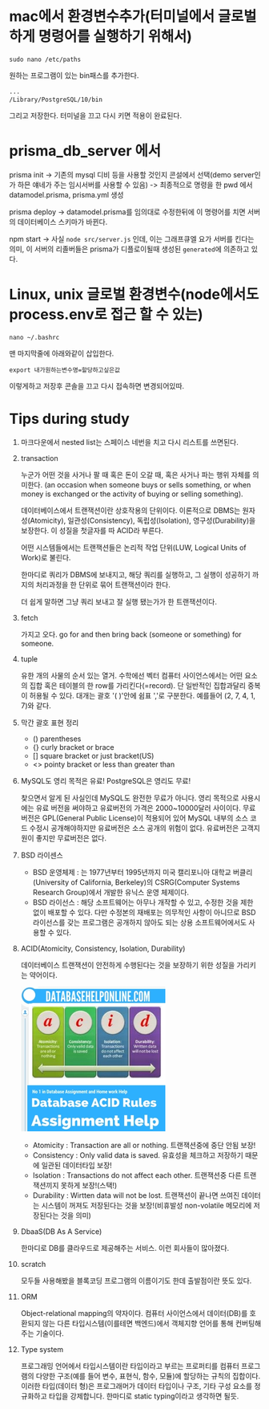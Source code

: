 # mac에서 환경변수추가(터미널에서 글로벌하게 명령어를 실행하기 위해서)
```
sudo nano /etc/paths
```
원하는 프로그램이 있는 bin패스를 추가한다.
```
...
/Library/PostgreSQL/10/bin

```
그리고 저장한다.
터미널을 끄고 다시 키면 적용이 완료된다.
# prisma_db_server 에서
prisma init
-> 기존의 mysql 디비 등을 사용할 것인지 콘설에서 선택(demo server인가 하믄 얘네가 주는 임시서버를 사용할 수 있음)
-> 최종적으로 명령을 한 pwd 에서 datamodel.prisma, prisma.yml 생성

prisma deploy
-> datamodel.prisma를 임의대로 수정한뒤에 이 명령어를 치면 서버의 데이터베이스 스키마가 바뀐다.

npm start
-> 사실 `node src/server.js` 인데, 이는 그래프큐엘 요가 서버를 킨다는 의미, 이 서버의 리졸버들은 prisma가 디플로이될때 생성된 `generated`에 의존하고 있다.


# Linux, unix 글로벌 환경변수(node에서도 process.env로 접근 할 수 있는)
```
nano ~/.bashrc
```
맨 마지막줄에 아래와같이 삽입한다.
```
export 내가원하는변수명=할당하고싶은값
```
이렇게하고 저장후 콘솔을 끄고 다시 접속하면 변경되어있따.

# Tips during study
1. 마크다운에서 nested list는 스페이스 네번을 치고 다시 리스트를 쓰면된다.
2. transaction

    누군가 어떤 것을 사거나 팔 때 혹은 돈이 오갈 때, 혹은 사거나 파는 행위 자체를 의미한다. (an occasion when someone buys or sells something, or when money is exchanged or the activity of buying or selling something).

    데이터베이스에서 트랜잭션이란 상호작용의 단위이다. 이론적으로 DBMS는 원자성(Atomicity), 일관성(Consistency), 독립성(Isolation), 영구성(Durability)을 보장한다. 이 성질을 첫글자를 따 ACID라 부른다.

    어떤 시스템들에서는 트랜잭션들은 논리적 작업 단위(LUW, Logical Units of Work)로 불린다.

    한마디로 쿼리가 DBMS에 보내지고, 해당 쿼리를 실행하고, 그 실행이 성공하기 까지의 처리과정을 한 단위로 묶어 트랜잭션이라 한다.

    더 쉽게 말하면 그냥 쿼리 보내고 잘 실행 됐는가가 한 트랜잭션이다.
3. fetch
    
    가지고 오다. go for and then bring back (someone or something) for someone.

4. tuple

    유한 개의 사물의 순서 있는 열거. 수학에선 벡터 컴퓨터 사이언스에서는 어떤 요소의 집합 혹은 테이블의 한 row를 가리킨다(=record). 단 일반적인 집합과달리 중복이 허용될 수 있다. 대개는 괄호 '( )'안에 쉼표 ','로 구분한다. 예를들어 (2, 7, 4, 1, 7)와 같다.

5. 막간 괄호 표현 정리
    - () parentheses
    - {} curly bracket or brace
    - [] square bracket or just bracket(US)
    - <> pointy bracket or less than greater than

6. MySQL도 영리 목적은 유료! PostgreSQL은 영리도 무료!

    찾으면서 알게 된 사실인데 MySQL도 완전한 무료가 아니다. 영리 목적으로 사용시에는 유료 버전을 써야하고 유료버전의 가격은 2000~10000달러 사이이다. 무료 버전은 GPL(General Public License)이 적용되어 있어 MySQL 내부의 소스 코드 수정시 공개해야하지만 유료버전은 소스 공개의 위험이 없다. 유료버전은 고객지원이 좋지만 무료버전은 없다.

7. BSD 라이센스
    
    - BSD 운영체제 : 는 1977년부터 1995년까지 미국 캘리포니아 대학교 버클리(University of California, Berkeley)의 CSRG(Computer Systems Research Group)에서 개발한 유닉스 운영 체제이다.
    - BSD 라이선스 : 해당 소프트웨어는 아무나 개작할 수 있고, 수정한 것을 제한 없이 배포할 수 있다. 다만 수정본의 재배포는 의무적인 사항이 아니므로 BSD 라이선스를 갖는 프로그램은 공개하지 않아도 되는 상용 소프트웨어에서도 사용할 수 있다.

8. ACID(Atomicity, Consistency, Isolation, Durability)

    데이터베이스 트랜잭션이 안전하게 수행된다는 것을 보장하기 위한 성질을 가리키는 약어이다.
    
    ![인덱스 페이지 구조](ACID.jpg)

    - Atomicity : Transaction are all or nothing. 트랜잭션중에 중단 안됨 보장!
    - Consistency : Only valid data is saved. 유효성을 체크하고 저장하기 때문에 일관된 데이터타입 보장!
    - Isolation : Transactions do not affect each other. 트랜잭션중 다른 트랜잭션끼지 못하게 보장!(스택!)
    - Durability : Wirtten data will not be lost. 트랜잭션이 끝나면 쓰여진 데이터는 시스템이 꺼져도 저장된다는 것을 보장!(비휴발성 non-volatile 메모리에 저장된다는 것을 의미)

9. DbaaS(DB As A Service)

    한마디로 DB를 클라우드로 제공해주는 서비스. 이런 회사들이 많아졌다.

10. scratch

    모두들 사용해봤을 블록코딩 프로그램의 이름이기도 한데 출발점이란 뜻도 있다. 

11. ORM

    Object-relational mapping의 약자이다. 컴퓨터 사이언스에서 데이터(DB)를 호환되지 않는 다른 타입시스템(이를테면 백엔드)에서 객체지향 언어를 통해 컨버팅해주는 기술이다.

12. Type system

    프로그래밍 언어에서 타입시스템이란 타입이라고 부르는 프로퍼티를 컴퓨터 프로그램의 다양한 구조(예를 들어 변수, 표현식, 함수, 모듈)에 할당하는 규칙의 집합이다. 이러한 타입(데이터 형)은 프로그래머가 데이터 타입이나 구조, 기타 구성 요소를 정규화하고 타입을 강제합니다.
    한마디로 static typing이라고 생각하면 될듯.
